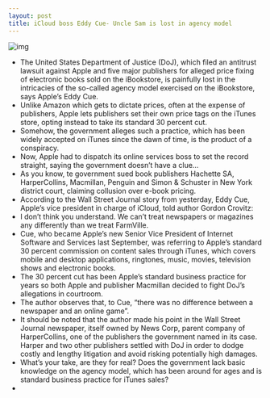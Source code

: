 ```yaml
---
layout: post
title: iCloud boss Eddy Cue- Uncle Sam is lost in agency model
---
```

![img](http://media.idownloadblog.com/wp-content/uploads/2012/04/Eddy-Cue-headshot.jpg)
* The United States Department of Justice (DoJ), which filed an antitrust lawsuit against Apple and five major publishers for alleged price fixing of electronic books sold on the iBookstore, is painfully lost in the intricacies of the so-called agency model exercised on the iBookstore, says Apple’s Eddy Cue.
* Unlike Amazon which gets to dictate prices, often at the expense of publishers, Apple lets publishers set their own price tags on the iTunes store, opting instead to take its standard 30 percent cut.
* Somehow, the government alleges such a practice, which has been widely accepted on iTunes since the dawn of time, is the product of a conspiracy.
* Now, Apple had to dispatch its online services boss to set the record straight, saying the government doesn’t have a clue…
* As you know, te government sued book publishers Hachette SA, HarperCollins, Macmillan, Penguin and Simon & Schuster in New York district court, claiming collusion over e-book pricing.
* According to the Wall Street Journal story from yesterday, Eddy Cue, Apple’s vice president in charge of iCloud, told author Gordon Crovitz:
* I don’t think you understand. We can’t treat newspapers or magazines any differently than we treat FarmVille.
* Cue, who became Apple’s new Senior Vice President of Internet Software and Services last September, was referring to Apple’s standard 30 percent commission on content sales through iTunes, which covers mobile and desktop applications, ringtones, music, movies, television shows and electronic books.
* The 30 percent cut has been Apple’s standard business practice for years so both Apple and publisher Macmillan decided to fight DoJ’s allegations in courtroom.
* The author observes that, to Cue, “there was no difference between a newspaper and an online game”.
* It should be noted that the author made his point in the Wall Street Journal newspaper, itself owned by News Corp, parent company of HarperCollins, one of the publishers the government named in its case. Harper and two other publishers settled with DoJ in order to dodge costly and lengthy litigation and avoid risking potentially high damages.
* What’s your take, are they for real? Does the government lack basic knowledge on the agency model, which has been around for ages and is standard business practice for iTunes sales?
*  


